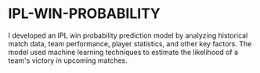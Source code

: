 # IPL-WIN-PROBABILITY
I developed an IPL win probability prediction model by analyzing historical match data, team performance, player statistics, and other key factors. The model used machine learning techniques to estimate the likelihood of a team's victory in upcoming matches.                

